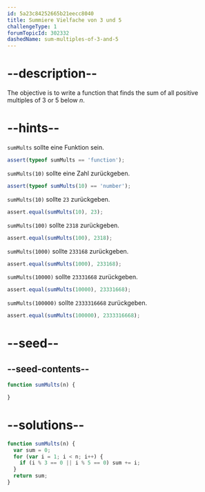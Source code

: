 ```yaml
---
id: 5a23c84252665b21eecc8040
title: Summiere Vielfache von 3 und 5
challengeType: 1
forumTopicId: 302332
dashedName: sum-multiples-of-3-and-5
---
```


# --description--

The objective is to write a function that finds the sum of all positive multiples of 3 or 5 below *n*.

# --hints--

`sumMults` sollte eine Funktion sein.

```js
assert(typeof sumMults == 'function');
```

`sumMults(10)` sollte eine Zahl zurückgeben.

```js
assert(typeof sumMults(10) == 'number');
```

`sumMults(10)` sollte `23` zurückgeben.

```js
assert.equal(sumMults(10), 23);
```

`sumMults(100)` sollte `2318` zurückgeben.

```js
assert.equal(sumMults(100), 2318);
```

`sumMults(1000)` sollte `233168` zurückgeben.

```js
assert.equal(sumMults(1000), 233168);
```

`sumMults(10000)` sollte `23331668` zurückgeben.

```js
assert.equal(sumMults(10000), 23331668);
```

`sumMults(100000)` sollte `2333316668` zurückgeben.

```js
assert.equal(sumMults(100000), 2333316668);
```

# --seed--

## --seed-contents--

```js
function sumMults(n) {

}
```

# --solutions--

```js
function sumMults(n) {
  var sum = 0;
  for (var i = 1; i < n; i++) {
    if (i % 3 == 0 || i % 5 == 0) sum += i;
  }
  return sum;
}
```
